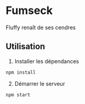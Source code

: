 # Fumseck

Fluffy renaît de ses cendres

## Utilisation

1. Installer les dépendances

```
npm install
```

2. Démarrer le serveur


```
npm start
```